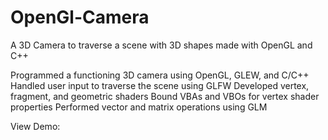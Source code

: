 # OpenGl-Camera
A 3D Camera to traverse a scene with 3D shapes made with OpenGL and C++

Programmed a functioning 3D camera using OpenGL, GLEW, and C/C++
Handled user input to traverse the scene using GLFW
Developed vertex, fragment, and geometric shaders
Bound VBAs and VBOs for vertex shader properties
Performed vector and matrix operations using GLM


View Demo:

